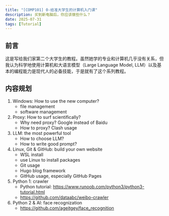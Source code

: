```yaml
---
title: "[COMP101] 0-给准大学生的计算机入门课"
description: 买到新电脑后，你应该做些什么？
date: 2025-07-31
tags: [Tutorial]
---
```


## 前言

这是写给我们家第二个大学生的教程。虽然她学的专业和计算机几乎没有关系，但我认为科学地使用计算机和大语言模型（Large Language Model, LLM）以及基本的编程能力是现代人的必备技能，于是就有了这个系列教程。

## 内容规划

1. Windows: How to use the new computer?
   * file management
   * software management
2. Proxy: How to surf scientifically?
   * Why need proxy? Google instead of Baidu
   * How to proxy? Clash usage
3. LLM: the most powerful tool
   * How to choose LLM?
   * How to write good prompt?
4. Linux, Git & GitHub: build your own website
   * WSL install
   * use Linux to install packages
   * Git usage
   * Hugo blog framework
   * GitHub usage, especially GitHub Pages
5. Python 1: crawler
   * Python tutorial: https://www.runoob.com/python3/python3-tutorial.html
   * https://github.com/dataabc/weibo-crawler
6. Python 2 & AI: face recognization
   * https://github.com/ageitgey/face_recognition